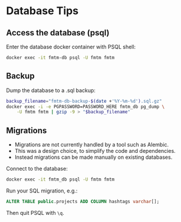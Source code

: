 # Database Tips

## Access the database (psql)

Enter the database docker container with PSQL shell:

```bash
docker exec -it fmtm-db psql -U fmtm fmtm
```

## Backup

Dump the database to a .sql backup:

```bash
backup_filename="fmtm-db-backup-$(date +'%Y-%m-%d').sql.gz"
docker exec -i -e PGPASSWORD=PASSWORD_HERE fmtm_db pg_dump \
    -U fmtm fmtm | gzip -9 > "$backup_filename"
```

## Migrations

- Migrations are not currently handled by a tool such as Alembic.
- This was a design choice, to simplify the code and dependencies.
- Instead migrations can be made manually on existing databases.

Connect to the database:

```bash
docker exec -it fmtm_db psql -U fmtm fmtm
```

Run your SQL migration, e.g.:

```sql
ALTER TABLE public.projects ADD COLUMN hashtags varchar[];
```

Then quit PSQL with `\q`.
